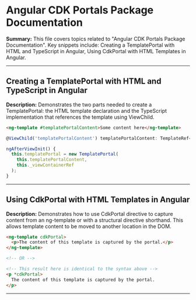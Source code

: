 # Angular CDK Portals Package Documentation

**Summary:** This file covers topics related to "Angular CDK Portals Package Documentation". Key snippets include: Creating a TemplatePortal with HTML and TypeScript in Angular, Using CdkPortal with HTML Templates in Angular.

---

## Creating a TemplatePortal with HTML and TypeScript in Angular

**Description:** Demonstrates the two parts needed to create a TemplatePortal: the HTML template declaration and the TypeScript implementation that references the template using ViewChild.

```html
<ng-template #templatePortalContent>Some content here</ng-template>
```

```typescript
@ViewChild('templatePortalContent') templatePortalContent: TemplateRef<unknown>;

ngAfterViewInit() {
  this.templatePortal = new TemplatePortal(
    this.templatePortalContent,
    this._viewContainerRef
  );
}
```

---

## Using CdkPortal with HTML Templates in Angular

**Description:** Demonstrates how to use CdkPortal directive to capture content from an ng-template or with a structural directive shorthand. This allows template content to be moved to another location in the DOM.

```html
<ng-template cdkPortal>
  <p>The content of this template is captured by the portal.</p>
</ng-template>

<!-- OR -->

<!-- This result here is identical to the syntax above -->
<p *cdkPortal>
  The content of this template is captured by the portal.
</p>
```

---